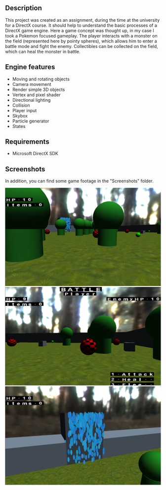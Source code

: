 ## Description
This project was created as an assignment, during the time at the university for a DirectX course.
It should help to understand the basic processes of a DirectX game engine.
Here a game concept was thought up, in my case I took a Pokemon focused gameplay.
The player interacts with a monster on the field (represented here by pointy spheres), which allows him to enter a battle mode and fight the enemy.
Collectibles can be collected on the field, which can heal the monster in battle.


## Engine features
* Moving and rotating objects
* Camera movement
* Render simple 3D objects
* Vertex and pixel shader
* Directional lighting
* Collision
* Player input
* Skybox
* Particle generator
* States

## Requirements
* Microsoft DirectX SDK

## Screenshots
In addition, you can find some game footage in the "Screenshots" folder.

![Screen01](https://github.com/Snowball115/SOL-DirectX-Game/blob/main/Screenshots/Screen01.png)
![Screen02](https://github.com/Snowball115/SOL-DirectX-Game/blob/main/Screenshots/Screen02.png)
![Screen03](https://github.com/Snowball115/SOL-DirectX-Game/blob/main/Screenshots/Screen03.png)
